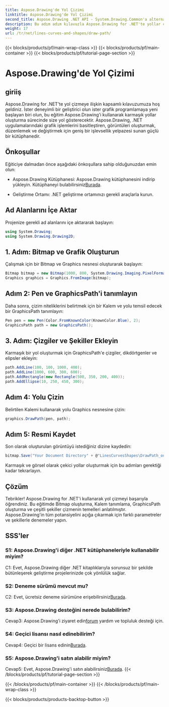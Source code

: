 ```yaml
---
title: Aspose.Drawing'de Yol Çizimi
linktitle: Aspose.Drawing'de Yol Çizimi
second_title: Aspose.Drawing .NET API - System.Drawing.Common'a alternatif
description: Bu adım adım kılavuzla Aspose.Drawing for .NET'te yollar çizmeyi öğrenin. Zahmetsizce çarpıcı grafikler oluşturun.
weight: 17
url: /tr/net/lines-curves-and-shapes/draw-path/
---
```


{{< blocks/products/pf/main-wrap-class >}}
{{< blocks/products/pf/main-container >}}
{{< blocks/products/pf/tutorial-page-section >}}

# Aspose.Drawing'de Yol Çizimi

## giriiş

Aspose.Drawing for .NET'te yol çizmeye ilişkin kapsamlı kılavuzumuza hoş geldiniz. İster deneyimli bir geliştirici olun ister grafik programlamaya yeni başlayan biri olun, bu eğitim Aspose.Drawing'i kullanarak karmaşık yollar oluşturma sürecinde size yol gösterecektir. Aspose.Drawing, .NET uygulamalarındaki grafik işlemlerini basitleştiren, görüntüleri oluşturmak, düzenlemek ve değiştirmek için geniş bir işlevsellik yelpazesi sunan güçlü bir kütüphanedir.

## Önkoşullar

Eğiticiye dalmadan önce aşağıdaki önkoşullara sahip olduğunuzdan emin olun:

-  Aspose.Drawing Kütüphanesi: Aspose.Drawing kütüphanesini indirip yükleyin. Kütüphaneyi bulabilirsiniz[Burada](https://releases.aspose.com/drawing/net/).

- Geliştirme Ortamı: .NET geliştirme ortamınızı gerekli araçlarla kurun.

## Ad Alanlarını İçe Aktar

Projenize gerekli ad alanlarını içe aktararak başlayın:

```csharp
using System.Drawing;
using System.Drawing.Drawing2D;
```

## 1. Adım: Bitmap ve Grafik Oluşturun

Çalışmak için bir Bitmap ve Graphics nesnesi oluşturarak başlayın:

```csharp
Bitmap bitmap = new Bitmap(1000, 800, System.Drawing.Imaging.PixelFormat.Format32bppPArgb);
Graphics graphics = Graphics.FromImage(bitmap);
```

## Adım 2: Pen ve GraphicsPath'i tanımlayın

Daha sonra, çizim niteliklerini belirtmek için bir Kalem ve yolu temsil edecek bir GraphicsPath tanımlayın:

```csharp
Pen pen = new Pen(Color.FromKnownColor(KnownColor.Blue), 2);
GraphicsPath path = new GraphicsPath();
```

## 3. Adım: Çizgiler ve Şekiller Ekleyin

Karmaşık bir yol oluşturmak için GraphicsPath'e çizgiler, dikdörtgenler ve elipsler ekleyin:

```csharp
path.AddLine(100, 100, 1000, 400);
path.AddLine(1000, 600, 300, 600);
path.AddRectangle(new Rectangle(500, 350, 200, 400));
path.AddEllipse(10, 250, 450, 300);
```

## Adım 4: Yolu Çizin

Belirtilen Kalemi kullanarak yolu Graphics nesnesine çizin:

```csharp
graphics.DrawPath(pen, path);
```

## Adım 5: Resmi Kaydet

Son olarak oluşturulan görüntüyü istediğiniz dizine kaydedin:

```csharp
bitmap.Save("Your Document Directory" + @"LinesCurvesShapes\DrawPath_out.png");
```

Karmaşık ve görsel olarak çekici yollar oluşturmak için bu adımları gerektiği kadar tekrarlayın.

## Çözüm

Tebrikler! Aspose.Drawing for .NET'i kullanarak yol çizmeyi başarıyla öğrendiniz. Bu eğitimde Bitmap oluşturma, Kalem tanımlama, GraphicsPath oluşturma ve çeşitli şekiller çizmenin temelleri anlatılmıştır. Aspose.Drawing'in tüm potansiyelini açığa çıkarmak için farklı parametreler ve şekillerle denemeler yapın.

## SSS'ler

### S1: Aspose.Drawing'i diğer .NET kütüphaneleriyle kullanabilir miyim?

C1: Evet, Aspose.Drawing diğer .NET kitaplıklarıyla sorunsuz bir şekilde bütünleşerek geliştirme projelerinizde çok yönlülük sağlar.

### S2: Deneme sürümü mevcut mu?

 C2: Evet, ücretsiz deneme sürümüne erişebilirsiniz[Burada](https://releases.aspose.com/).

### S3: Aspose.Drawing desteğini nerede bulabilirim?

 Cevap3: Aspose.Drawing'i ziyaret edin[forum](https://forum.aspose.com/c/diagram/17) yardım ve topluluk desteği için.

### S4: Geçici lisansı nasıl edinebilirim?

 Cevap4: Geçici bir lisans edinin[Burada](https://purchase.aspose.com/temporary-license/).

### S5: Aspose.Drawing'i satın alabilir miyim?

 Cevap5: Evet, Aspose.Drawing'i satın alabilirsiniz[Burada](https://purchase.aspose.com/buy).
{{< /blocks/products/pf/tutorial-page-section >}}

{{< /blocks/products/pf/main-container >}}
{{< /blocks/products/pf/main-wrap-class >}}

{{< blocks/products/products-backtop-button >}}
